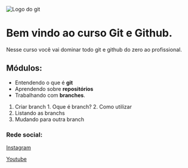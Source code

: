 ![Logo do git](https://encrypted-tbn0.gstatic.com/images?q=tbn:ANd9GcTO56twHdjk2bAIgztdFSadS0rnqy5poSFdKg&usqp=CAU)
# Bem vindo ao curso Git e Github.
Nesse curso você vai dominar todo git e github do zero ao profissional.

## Módulos:
* Entendendo o que é **git**
* Aprendendo sobre **repositórios**
* Trabalhando com **branches**.

1. Criar branch
        1. Oque é branch?
        2. Como utilizar
2. Listando as branchs
3. Mudando para outra branch



### Rede social:
[Instagram](https://instagram.com/sujeitoprogramador)

[Youtube](https://youtube.com/c/sujeitoprogramador)

